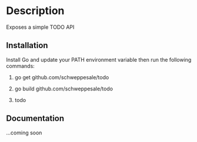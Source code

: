 # Description

Exposes a simple TODO API

## Installation

Install Go and update your PATH environment variable then run the following commands:

1) go get github.com/schweppesale/todo

2) go build github.com/schweppesale/todo

3) todo

## Documentation

...coming soon